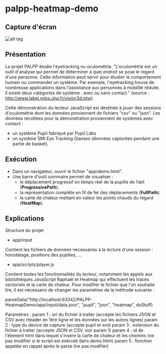 # palpp-heatmap-demo

## Capture d'écran

![alt tag](https://user-images.githubusercontent.com/14871637/28744603-a5a3b6a2-7464-11e7-82ac-b32bbb92abe2.png)

## Présentation
Le projet PALPP étudie l'eyetracking ou oculométrie.
"L'oculométrie est un outil d'analyse qui permet de déterminer à quel endroit se pose le regard d'une personne. Cette information peut servir pour étudier le comportement humain ou commander un système. Par exemple, l'eyetracking trouve de nombreuse applications dans l'assistance aux personnes à mobilité réduite.
Il existe deux catégories de système : avec ou sans contact." (source : http://www.label.mips.uha.fr/vision3d.php).

Cette démonstration du lecteur JavaScript est destinée à jouer des sessions d'oculométrie dont les données proviennent de fichiers "csv" ou "json".
Les données récoltées pour la démonstration proviennent de systèmes avec contact :
* un système Pupil  fabriqué par Pupil Labs
* un système SMI Eye Tracking Glasses (données capturées pendant une partie de basket).


## Exécution
 
 * Dans un navigateur, ouvrir le fichier "app/demo.html".
 * Une barre d'outil sommaire permet de visualiser :
	 * le déplacement progressif en temps réel de la pupille de l’œil (**ProgressivePath**).
	 * la représentation complète en fil de fer des déplacements (**FullPath**).
	 * la carte de chaleur mettant en valeur les points chauds du regard (**HeatMap**).

## Explications

Structure du projet

* app/input

Contient les fichiers de données nécessaires à la lecture d'une session : horodatage, positions des pupilles, ...

  * app/scripts/player.js

Contient toutes les fonctionnalités du lecteur, notamment les appels aux bibliothèques JavaScript Raphaël et Heatmap qui effectuent les tracés vectoriels et la carte de chaleur.
Pour modifier le fichier que l'on souhaite lire, il est nécessaire de changer les paramètres de la méthode suivante :

parseData("http://localhost:63342/PALPP-HeatmapDemo/app/input/data.json", "pupil", "json", "heatmap", doStuff)

Paramètres :
param 1 : url du fichier à traiter (accepte les fichiers JSON et CSV avec Header en 1ère ligne et les données sur les autres lignes)
param 2 : type du device de capture (accepte pupil et smi)
param 3 : extension du fichier à traiter (accepte JSON et CSV, voir param 1)
param 4 : id de l'élement html dans lequel s'insère la carte de chaleur et les chemins (ne pas modifier si le script est exécuté dans demo.html)
param 5 : fonction appelée en rappel après le parse (ne pas modifier)
